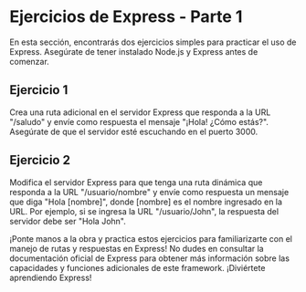 # Ejercicios de Express - Parte 1

En esta sección, encontrarás dos ejercicios simples para practicar el uso de Express. Asegúrate de tener instalado Node.js y Express antes de comenzar.

## Ejercicio 1

Crea una ruta adicional en el servidor Express que responda a la URL "/saludo" y envíe como respuesta el mensaje "¡Hola! ¿Cómo estás?". Asegúrate de que el servidor esté escuchando en el puerto 3000.

## Ejercicio 2

Modifica el servidor Express para que tenga una ruta dinámica que responda a la URL "/usuario/nombre" y envíe como respuesta un mensaje que diga "Hola [nombre]", donde [nombre] es el nombre ingresado en la URL. Por ejemplo, si se ingresa la URL "/usuario/John", la respuesta del servidor debe ser "Hola John".

¡Ponte manos a la obra y practica estos ejercicios para familiarizarte con el manejo de rutas y respuestas en Express! No dudes en consultar la documentación oficial de Express para obtener más información sobre las capacidades y funciones adicionales de este framework. ¡Diviértete aprendiendo Express!